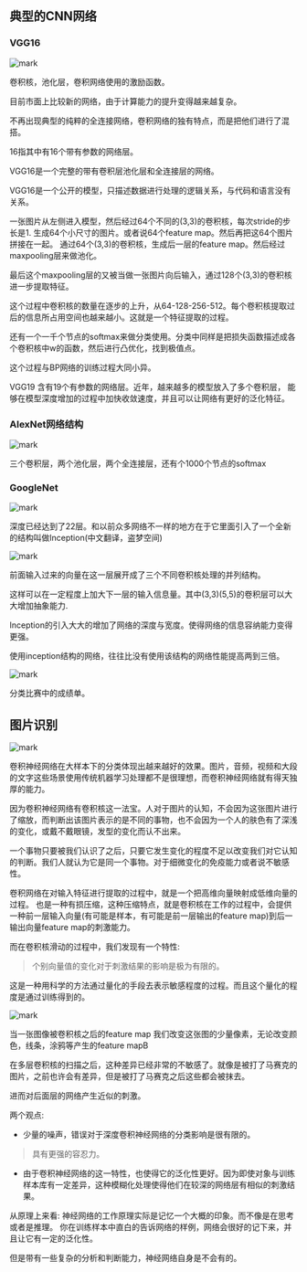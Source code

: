 ## 典型的CNN网络

### VGG16

![mark](http://myphoto.mtianyan.cn/blog/180404/if1hL8g2ig.png?imageslim)


卷积核，池化层，卷积网络使用的激励函数。

目前市面上比较新的网络，由于计算能力的提升变得越来越复杂。

不再出现典型的纯粹的全连接网络，卷积网络的独有特点，而是把他们进行了混搭。

16指其中有16个带有参数的网络层。

VGG16是一个完整的带有卷积层池化层和全连接层的网络。

VGG16是一个公开的模型，只描述数据进行处理的逻辑关系，与代码和语言没有关系。

一张图片从左侧进入模型，然后经过64个不同的(3,3)的卷积核，每次stride的步长是1.
生成64个小尺寸的图片。或者说64个feature map。然后再把这64个图片拼接在一起。
通过64个(3,3)的卷积核，生成后一层的feature map。然后经过maxpooling层来做池化。

最后这个maxpooling层的又被当做一张图片向后输入，通过128个(3,3)的卷积核进一步提取特征。

这个过程中卷积核的数量在逐步的上升，从64-128-256-512。每个卷积核提取过后的信息所占用空间也越来越小。这就是一个特征提取的过程。

还有一个一千个节点的softmax来做分类使用。分类中同样是把损失函数描述成各个卷积核中w的函数，然后进行凸优化，找到极值点。

这个过程与BP网络的训练过程大同小异。

VGG19 含有19个有参数的网络层。近年，越来越多的模型放入了多个卷积层，
能够在模型深度增加的过程中加快收敛速度，并且可以让网络有更好的泛化特征。

### AlexNet网络结构

![mark](http://myphoto.mtianyan.cn/blog/180404/B5F4G6dhKH.png?imageslim)

三个卷积层，两个池化层，两个全连接层，还有个1000个节点的softmax

### GoogleNet

![mark](http://myphoto.mtianyan.cn/blog/180404/Ec1G0cGkCe.png?imageslim)

深度已经达到了22层。和以前众多网络不一样的地方在于它里面引入了一个全新的结构叫做Inception(中文翻译，盗梦空间)

![mark](http://myphoto.mtianyan.cn/blog/180404/KLm3hF7e2a.png?imageslim)

前面输入过来的向量在这一层展开成了三个不同卷积核处理的并列结构。

这样可以在一定程度上加大下一层的输入信息量。其中(3,3)(5,5)的卷积层可以大大增加抽象能力.

Inception的引入大大的增加了网络的深度与宽度。使得网络的信息容纳能力变得更强。

使用inception结构的网络，往往比没有使用该结构的网络性能提高两到三倍。

![mark](http://myphoto.mtianyan.cn/blog/180404/ggLG4F1ED4.png?imageslim)

分类比赛中的成绩单。

## 图片识别

![mark](http://myphoto.mtianyan.cn/blog/180404/D0LaHg52kd.png?imageslim)

卷积神经网络在大样本下的分类体现出越来越好的效果。图片，音频，视频和大段的文字这些场景使用传统机器学习处理都不是很理想，而卷积神经网络就有得天独厚的能力。

因为卷积神经网络有卷积核这一法宝。人对于图片的认知，不会因为这张图片进行了缩放，而判断出该图片表示的是不同的事物，也不会因为一个人的肤色有了深浅的变化，或戴不戴眼镜，发型的变化而认不出来。


一个事物只要被我们认识了之后，只要它发生变化的程度不足以改变我们对它认知的判断。我们人就认为它是同一个事物。对于细微变化的免疫能力或者说不敏感性。

卷积网络在对输入特征进行提取的过程中，就是一个把高维向量映射成低维向量的过程。
也是一种有损压缩，这种压缩特点，就是卷积核在工作的过程中，会提供一种前一层输入向量(有可能是样本，有可能是前一层输出的feature map)到后一输出向量feature map的刺激能力。

而在卷积核滑动的过程中，我们发现有一个特性:

>个别向量值的变化对于刺激结果的影响是极为有限的。

这是一种用科学的方法通过量化的手段去表示敏感程度的过程。而且这个量化的程度是通过训练得到的。

![mark](http://myphoto.mtianyan.cn/blog/180404/jFJg61JFBb.png?imageslim)

当一张图像被卷积核之后的feature map 我们改变这张图的少量像素，无论改变颜色，线条，涂鸦等产生的feature mapB

在多层卷积核的扫描之后，这种差异已经非常的不敏感了。就像是被打了马赛克的图片，之前也许会有差异，但是被打了马赛克之后这些都会被抹去。

进而对后面层的网络产生近似的刺激。

两个观点:

- 少量的噪声，错误对于深度卷积神经网络的分类影响是很有限的。

>具有更强的容忍力。

- 由于卷积神经网络的这一特性，也使得它的泛化性更好。因为即使对象与训练样本库有一定差异，这种模糊化处理使得他们在较深的网络层有相似的刺激结果。

从原理上来看: 神经网络的工作原理实际是记忆一个大概的印象。而不像是在思考或者是推理。
你在训练样本中直白的告诉网络的样例，网络会很好的记下来，并且让它有一定的泛化性。

但是带有一些复杂的分析和判断能力，神经网络自身是不会有的。


